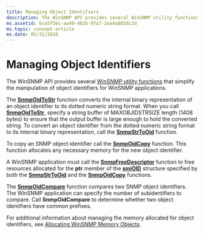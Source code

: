 ```yaml
---
title: Managing Object Identifiers
description: The WinSNMP API provides several WinSNMP utility functions that simplify the manipulation of object identifiers for WinSNMP applications.
ms.assetid: 6ca5f5bc-aa49-4826-97a7-2ea4a882dc2d
ms.topic: concept-article
ms.date: 05/31/2018
---
```


# Managing Object Identifiers

The WinSNMP API provides several [WinSNMP utility functions](winsnmp-functions.md) that simplify the manipulation of object identifiers for WinSNMP applications.

The [**SnmpOidToStr**](/windows/desktop/api/Winsnmp/nf-winsnmp-snmpoidtostr) function converts the internal binary representation of an object identifier to its dotted numeric string format. When you call [**SnmpOidToStr**](/windows/desktop/api/Winsnmp/nf-winsnmp-snmpoidtostr), specify a string buffer of MAXOBJIDSTRSIZE length (1408 bytes) to ensure that the output buffer is large enough to hold the converted string. To convert an object identifier from the dotted numeric string format to its internal binary representation, call the [**SnmpStrToOid**](/windows/desktop/api/Winsnmp/nf-winsnmp-snmpstrtooid) function.

To copy an SNMP object identifier call the [**SnmpOidCopy**](/windows/desktop/api/Winsnmp/nf-winsnmp-snmpoidcopy) function. This function allocates any necessary memory for the new object identifier.

A WinSNMP application must call the [**SnmpFreeDescriptor**](/windows/desktop/api/Winsnmp/nf-winsnmp-snmpfreedescriptor) function to free resources allocated for the **ptr** member of the [**smiOID**](/windows/desktop/api/Winsnmp/ns-winsnmp-smioid) structure specified by both the [**SnmpStrToOid**](/windows/desktop/api/Winsnmp/nf-winsnmp-snmpstrtooid) and the [**SnmpOidCopy**](/windows/desktop/api/Winsnmp/nf-winsnmp-snmpoidcopy) functions.

The [**SnmpOidCompare**](/windows/desktop/api/Winsnmp/nf-winsnmp-snmpoidcompare) function compares two SNMP object identifiers. The WinSNMP application can specify the number of subidentifiers to compare. Call **SnmpOidCompare** to determine whether two object identifiers have common prefixes.

For additional information about managing the memory allocated for object identifiers, see [Allocating WinSNMP Memory Objects](allocating-winsnmp-memory-objects.md).

 

 




